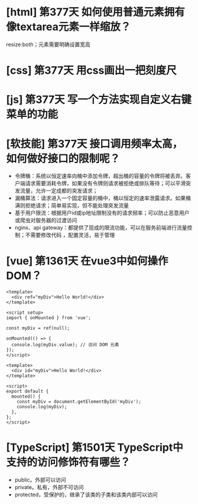 # [html] 第377天 如何使用普通元素拥有像textarea元素一样缩放？

resize:both；元素需要明确设置宽高

# [css] 第377天 用css画出一把刻度尺

# [js] 第377天 写一个方法实现自定义右键菜单的功能

# [软技能] 第377天 接口调用频率太高，如何做好接口的限制呢？

- 令牌桶：系统以恒定速率向桶中添加令牌，超出桶的容量的令牌将被丢弃。客户端请求需要消耗令牌，如果没有令牌则请求被拒绝或排队等待；可以平滑突发流量，允许一定成都的突发请求；
- 漏桶算法：请求进入一个固定容量的桶中，桶以恒定的速率泄露请求。如果桶满则拒绝请求；简单易实现，但不能处理突发流量
- 基于用户限流：根据用户id或ip地址限制没有的请求频率；可以防止恶意用户或爬虫对服务器的过渡访问
- nginx、api gateway：都提供了现成的限流功能，可以在服务前端进行流量控制；不需要修改代码 ，配置灵活，易于管理

# [vue] 第1361天 在vue3中如何操作DOM？

```vue
<template>
  <div ref="myDiv">Hello World!</div>
</template>

<script setup>
import { onMounted } from 'vue';

const myDiv = ref(null);

onMounted(() => {
  console.log(myDiv.value); // 访问 DOM 元素
});
</script>

```
```vue
<template>
  <div id="myDiv">Hello World!</div>
</template>

<script>
export default {
  mounted() {
    const myDiv = document.getElementById('myDiv');
    console.log(myDiv);
  },
};
</script>

```

# [TypeScript] 第1501天 TypeScript中支持的访问修饰符有哪些？

- public。外部可以访问
- private。私有，外部不可访问
- protected，受保护的，继承了该类的子类和该类内部可以访问
